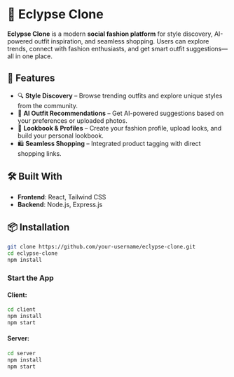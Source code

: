 # 🌟 Eclypse Clone

**Eclypse Clone** is a modern **social fashion platform** for style discovery, AI-powered outfit inspiration, and seamless shopping. Users can explore trends, connect with fashion enthusiasts, and get smart outfit suggestions—all in one place.

## 🚀 Features

* 🔍 **Style Discovery** – Browse trending outfits and explore unique styles from the community.
* 🧠 **AI Outfit Recommendations** – Get AI-powered suggestions based on your preferences or uploaded photos.
* 👗 **Lookbook & Profiles** – Create your fashion profile, upload looks, and build your personal lookbook.
* 🛍️ **Seamless Shopping** – Integrated product tagging with direct shopping links.

## 🛠️ Built With

* **Frontend**: React, Tailwind CSS
* **Backend**: Node.js, Express.js

## 📦 Installation

```bash
git clone https://github.com/your-username/eclypse-clone.git
cd eclypse-clone
npm install
```

### Start the App

#### Client:

```bash
cd client
npm install
npm start
```

#### Server:

```bash
cd server
npm install
npm start
```

